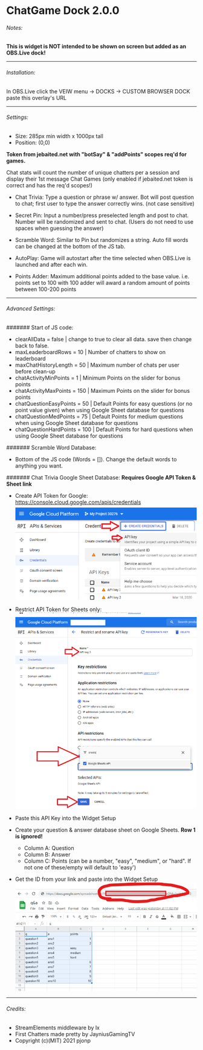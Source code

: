 # ChatGame Dock 2.0.0

###### Notes:
**This is widget is NOT intended to be shown on screen but added as an OBS.Live dock!**

***

###### Installation:
In OBS.Live click the VEIW menu -> DOCKS -> CUSTOM BROWSER DOCK
paste this overlay's URL

***

###### Settings:
- Size: 285px min width x 1000px tall
- Position: (0,0)

**Token from jebaited.net with "botSay" & "addPoints" scopes req'd for games.**

Chat stats will count the number of unique chatters per a session and display their 1st message
Chat Games (only enabled if jebaited.net token is correct and has the req'd scopes!)

- Chat Trivia: Type a question or phrase w/ answer. Bot will post question to chat; first user to type the answer correctly wins. (not case sensitive)

- Secret Pin: Input a number/press preselected length and post to chat. Number will be randomized and sent to chat. (Users do not need to use spaces when guessing the answer)

- Scramble Word: Similar to Pin but randomizes a string. Auto fill words can be changed at the bottom of the JS tab.

- AutoPlay: Game will autostart after the time selected when OBS.Live is launched and after each win.

- Points Adder: Maximum additional points added to the base value. i.e. points set to 100 with 100 adder will award a random amount of points between 100-200 points

***
###### Advanced Settings:

####### Start of JS code:
- clearAllData = false | change to true to clear all data. save then change back to false.
- maxLeaderboardRows = 10 | Number of chatters to show on leaderboard
- maxChatHistoryLength = 50 | Maximum number of chats per user before clean-up
- chatActivityMinPoints = 1 | Minimum Points on the slider for bonus points
- chatActivityMaxPoints = 150 | Maximum Points on the slider for bonus points
- chatQuestionEasyPoints = 50 | Default Points for easy questions (or no point value given) when using Google Sheet database for questions
- chatQuestionMedPoints = 75 | Default Points for medium questions when using Google Sheet database for questions
- chatQuestionHardPoints = 100 | Default Points for hard questions when using Google Sheet database for questions

####### Scramble Word Database:
- Bottom of the JS code (Words = []). Change the default words to anything you want.

####### Chat Trivia Google Sheet Database:
**Requires Google API Token & Sheet link**

- Create API Token for Google: https://console.cloud.google.com/apis/credentials
![Create API Key](./gApi1.png)
- Restrict API Token for Sheets only:
![Restrict API Key](./gApi2.png)
- Paste this API Key into the Widget Setup

- Create your question & answer database sheet on Google Sheets. **Row 1 is ignored!**
  - Column A: Question
  - Column B: Answer
  - Column C: Points (can be a number, "easy", "medium", or "hard". If not one of these/empty will default to 'easy')
- Get the ID from your link and paste into the Widget Setup
![Create API Key](./sheetsID.png)

***

###### Credits:
 - StreamElements middleware by lx
 - First Chatters made pretty by JayniusGamingTV
 - Copyright (c)(MIT) 2021 pjonp
